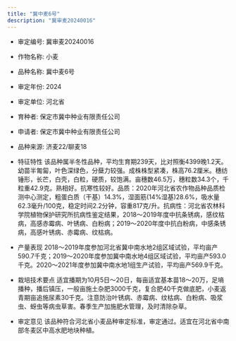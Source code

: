 ```yaml
---
title: "冀中麦6号"
description: "冀审麦20240016"
---
```

* 审定编号:  冀审麦20240016

*  作物名称:  小麦

*  品种名称:  冀中麦6号

*  审定年份:  2024

*  审定单位:  河北省

* 育种者:  保定市冀中种业有限责任公司

*  申请者:  保定市冀中种业有限责任公司

*  品种来源:  济麦22/聊麦18

*  特征特性
该品种属半冬性品种，平均生育期239天，比对照衡4399晚1.2天。幼苗半匍匐，叶色深绿色，分蘖力较强。成株株型紧凑，株高76.2厘米。穗纺锤形，长芒，白壳，白粒，硬质，较饱满。亩穗数46.5万，穗粒数34.3个，千粒重42.9克。熟相好。抗寒性较好。品质：2020年河北省农作物品种品质检测中心测定，粗蛋白质（干基）14.3%，湿面筋(14%湿基)28.6%，吸水量62.3毫升/100克，稳定时间2.2分钟，容重817克/升。抗病性：河北省农林科学院植物保护研究所抗病性鉴定结果，2018～2019年度中抗条锈病，感纹枯病，高感赤霉病、叶锈病、白粉病；2019～2020年度中抗白粉病，中感条锈病，高感叶锈病、赤霉病、纹枯病。

*  产量表现
2018～2019年度参加河北省冀中南水地2组区域试验，平均亩产590.7千克；2019～2020年度参加冀中南水地4组区域试验，平均亩产593.0千克。2020～2021年度参加冀中南水地1组生产试验，平均亩产569.9千克。

*  栽培技术要点
适宜播期为10月5日～20日，每亩适宜基本苗18～20万，足墒播种，播后镇压，一般亩施土杂肥3000千克，复合肥40千克做底肥，小麦返青期亩追施尿素30千克。注意防治叶锈病、赤霉病、纹枯病、白粉病、吸浆虫、蚜虫等病虫草害。春季生产加施肥水管理，及时清除杂草。

*  审定意见
该品种符合河北省小麦品种审定标准，审定通过。适宜在河北省中南部冬麦区中高水肥地块种植。

